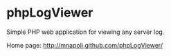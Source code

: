 # phpLogViewer

Simple PHP web application for viewing any server log.

Home page: http://mnapoli.github.com/phpLogViewer/